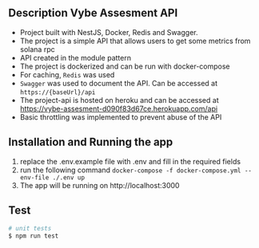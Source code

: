 ## Description Vybe Assesment API
- Project built with NestJS, Docker, Redis and Swagger.
- The project is a simple API that allows users to get some metrics from solana rpc
- API created in the module pattern
- The project is dockerized and can be run with docker-compose
- For caching, `Redis` was used
- `Swagger` was used to document the API. Can be accessed at `https://{baseUrl}/api`
- The project-api is hosted on heroku and can be accessed at https://vybe-assesment-d090f83d67ce.herokuapp.com/api
- Basic throttling was implemented to prevent abuse of the API

## Installation and Running the app 

1. replace the .env.example file with .env and fill in the required fields
2. run the following command
`docker-compose -f docker-compose.yml --env-file ./.env up`
3. The app will be running on http://localhost:3000


## Test

```bash
# unit tests
$ npm run test
```

